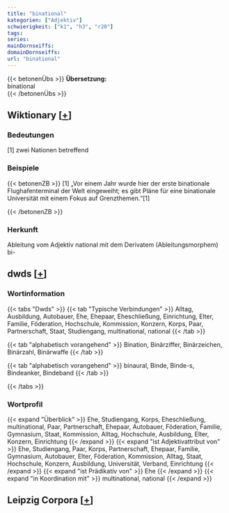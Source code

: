 ```yaml
---
title: "binational"
kategorien: ["Adjektiv"]
schwierigkeit: ["k1", "h3", "r20"]
tags:
series:
mainDornseiffs:
domainDornseiffs:
url: "binational"
---
```


{{< betonenÜbs >}}
**Übersetzung:**  
binational  
{{< /betonenÜbs >}}

## Wiktionary [[+](https://de.wiktionary.org/wiki/binational)]

### Bedeutungen
[1] zwei Nationen betreffend  

### Beispiele
{{< betonenZB >}}
[1] „Vor einem Jahr wurde hier der erste binationale Flughafenterminal der Welt eingeweiht; es gibt Pläne für eine binationale Universität mit einem Fokus auf Grenzthemen.“[1]  

{{< /betonenZB >}}
### Herkunft
Ableitung vom Adjektiv national mit dem Derivatem (Ableitungsmorphem) bi-  



## dwds [[+](https://www.dwds.de/wb/binational)]

### Wortinformation
{{< tabs "Dwds" >}}
{{< tab "Typische Verbindungen" >}}
Alltag, Ausbildung, Autobauer, Ehe, Ehepaar, Eheschließung, Einrichtung, Elter, Familie, Föderation, Hochschule, Kommission, Konzern, Korps, Paar, Partnerschaft, Staat, Studiengang, multinational, national
{{< /tab >}}

{{< tab "alphabetisch vorangehend" >}}
Bination, Binärziffer, Binärzeichen, Binärzahl, Binärwaffe
{{< /tab >}}

{{< tab "alphabetisch vorangehend" >}}
binaural, Binde, Binde-s, Bindeanker, Bindeband
{{< /tab >}}

{{< /tabs >}}

### Wortprofil
{{< expand "Überblick" >}} Ehe, Studiengang, Korps, Eheschließung, multinational, Paar, Partnerschaft, Ehepaar, Autobauer, Föderation, Familie, Gymnasium, Staat, Kommission, Alltag, Hochschule, Ausbildung, Elter, Konzern, Einrichtung {{< /expand >}}
{{< expand "ist Adjektivattribut von" >}} Ehe, Studiengang, Paar, Korps, Partnerschaft, Ehepaar, Familie, Gymnasium, Autobauer, Elter, Föderation, Kommission, Alltag, Staat, Hochschule, Konzern, Ausbildung, Universität, Verband, Einrichtung {{< /expand >}}
{{< expand "ist Prädikativ von" >}} Ehe {{< /expand >}}
{{< expand "in Koordination mit" >}} multinational, national {{< /expand >}}

## Leipzig Corpora [[+](https://corpora.uni-leipzig.de/en/res?word=binational&corpusId=deu_newscrawl-public_2018)]

